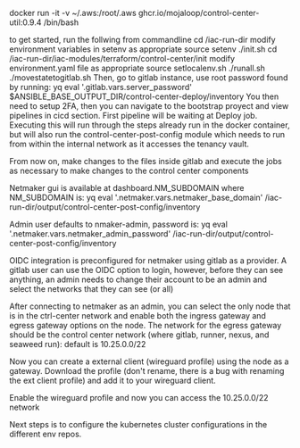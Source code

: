 docker run -it -v ~/.aws:/root/.aws ghcr.io/mojaloop/control-center-util:0.9.4 /bin/bash

to get started, run the follwing from commandline
cd /iac-run-dir
modify environment variables in setenv as appropriate
source setenv
./init.sh
cd /iac-run-dir/iac-modules/terraform/control-center/init
modify environment.yaml file as appropriate
source setlocalenv.sh
./runall.sh
./movestatetogitlab.sh
Then, go to gitlab instance, use root password found by running: yq eval '.gitlab.vars.server_password'  $ANSIBLE_BASE_OUTPUT_DIR/control-center-deploy/inventory
You then need to setup 2FA, then you can navigate to the bootstrap proyect and view pipelines in cicd section.
First pipeline will be waiting at Deploy job.  Executing this will run through the steps already run in the docker container, but will also run the control-center-post-config module which needs to run from within the internal network as it accesses the tenancy vault.

From now on, make changes to the files inside gitlab and execute the jobs as necessary to make changes to the control center components

Netmaker gui is available at dashboard.NM_SUBDOMAIN where NM_SUBDOMAIN is: yq eval '.netmaker.vars.netmaker_base_domain'  /iac-run-dir/output/control-center-post-config/inventory

Admin user defaults to nmaker-admin, password is: yq eval '.netmaker.vars.netmaker_admin_password'  /iac-run-dir/output/control-center-post-config/inventory

OIDC integration is preconfigured for netmaker using gitlab as a provider.  A gitlab user can use the OIDC option to login, however, before they can see anything, an admin needs to change their account to be an admin and select the networks that they can see (or all)

After connecting to netmaker as an admin, you can select the only node that is in the ctrl-center network and enable both the ingress gateway and egress gateway options on the node.  The network for the egress gateway should be the control center network (where gitlab, runner, nexus, and seaweed run): default is 10.25.0.0/22

Now you can create a external client (wireguard profile) using the node as a gateway.  Download the profile (don't rename, there is a bug with renaming the ext client profile) and add it to your wireguard client.

Enable the wireguard profile and now you can access the 10.25.0.0/22 network

Next steps is to configure the kubernetes cluster configurations in the different env repos.